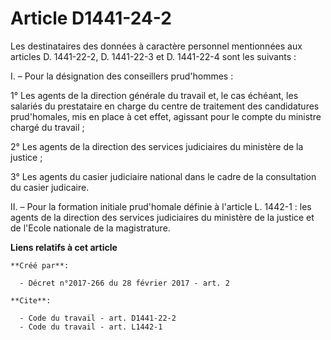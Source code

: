 # Article D1441-24-2

Les destinataires des données à caractère personnel mentionnées aux articles D. 1441-22-2, D. 1441-22-3 et D. 1441-22-4 sont
les suivants : 

I. – Pour la désignation des conseillers prud'hommes : 

1° Les agents de la direction générale du travail et, le cas échéant, les salariés du prestataire en charge du centre de
traitement des candidatures prud'homales, mis en place à cet effet, agissant pour le compte du ministre chargé du travail ; 

2° Les agents de la direction des services judiciaires du ministère de la justice ; 

3° Les agents du casier judiciaire national dans le cadre de la consultation du casier judicaire. 

II. – Pour la formation initiale prud'homale définie à l'article L. 1442-1 : les agents de la direction des services
judiciaires du ministère de la justice et de l'Ecole nationale de la magistrature.

**Liens relatifs à cet article**

	**Créé par**:

	  - Décret n°2017-266 du 28 février 2017 - art. 2

	**Cite**:

	  - Code du travail - art. D1441-22-2
	  - Code du travail - art. L1442-1
